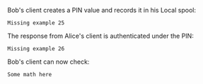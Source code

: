 
Bob's client creates a PIN value and records it in his Local spool:


~~~~
Missing example 25
~~~~

The response from Alice's client is authenticated under the PIN:


~~~~
Missing example 26
~~~~

Bob's client can now check:

~~~~
Some math here
~~~~

